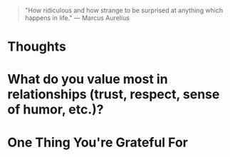
> \"How ridiculous and how strange to be surprised at anything which happens in life.\" — Marcus Aurelius

# Thoughts

# What do you value most in relationships (trust, respect, sense of humor, etc.)?

# One Thing You're Grateful For

